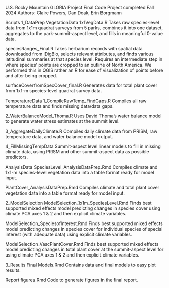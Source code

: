 U.S. Rocky Mountain GLORIA Project
Final Code
Project completed Fall 2024 
Authors: Claire Powers, Dan Doak, Erin Borgmann

Scripts
1_DataPrep
VegetationData
1x1VegData.R 
Takes raw species-level data from 1x1m quadrat surveys from 5 parks, combines it into one dataset, aggregates to the park-summit-aspect level, and fills in meaningful 0-value data. 

speciesRanges_Final.R
Takes herbarium records with spatial data downloaded from iDigBio, selects relevant attributes, and finds various latitudinal summaries at that species level. Requires an intermediate step in where species’ points are cropped to an outline of North America. We performed this in QGIS rather an R for ease of visualization of points before and after being cropped.

surfaceCoverfromSpecCover_final.R
Generates data for total plant cover from 1x1-m species-level quadrat survey data. 

TemperatureData
 1_CompileRawTemp_FindGaps.R
Compiles all raw temperature data and finds missing data/data gaps.

2_WaterBalanceModel_Thoma.R
Uses David Thoma’s water balance model to generate water stress estimates at the summit level.

3_AggregateDailyClimate.R
Compiles daily climate data from PRISM, raw temperature data, and water balance model output.

4_FillMissingTempData
Summit-aspect level linear models to fill in missing climate data, using PRISM and other summit-aspect data as possible predictors.

AnalysisData
SpeciesLevel_AnalysisDataPrep.Rmd
Compiles climate and 1x1-m species-level vegetation data into a table format ready for model input.

PlantCover_AnalysisDataPrep.Rmd
Compiles climate and total plant cover vegetation data into a table format ready for model input.

2_ModelSelection
ModelSelection_1x1m_SpeciesLevel.Rmd
Finds best supported mixed effects model predicting changes in species cover using climate PCA axes 1 & 2 and then explicit climate variables.

ModelSelection_SpeciesofInterest.Rmd
Finds best supported mixed effects model predicting changes in species cover for individual species of special interest (with adequate data) using explicit climate variables.

ModelSelection_VascPlantCover.Rmd
Finds best supported mixed effects model predicting changes in total plant cover at the summit-aspect level for using climate PCA axes 1 & 2 and then explicit climate variables.

3_Results
Final Models.Rmd
Contains data and final models to easy plot results.

Report figures.Rmd
Code to generate figures in the final report.
